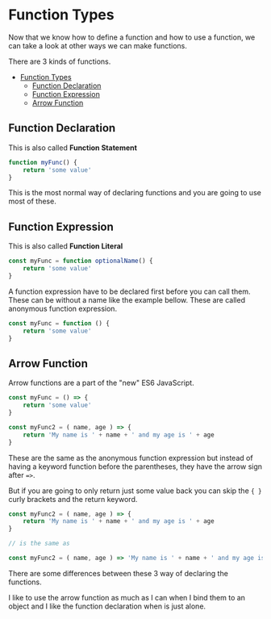 # Function Types

Now that we know how to define a function and how to use a function, we can take a look at other ways we can make functions.

There are 3 kinds of functions.

- [Function Types](#function-types)
  - [Function Declaration](#function-declaration)
  - [Function Expression](#function-expression)
  - [Arrow Function](#arrow-function)

## Function Declaration

This is also called **Function Statement**

```javascript
function myFunc() {
    return 'some value'
}
```

This is the most normal way of declaring functions and you are going to use most of these.

## Function Expression

This is also called **Function Literal**

```javascript
const myFunc = function optionalName() {
    return 'some value'
}
```

A function expression have to be declared first before you can call them.
These can be without a name like the example bellow. These are called anonymous function expression.

```javascript
const myFunc = function () {
    return 'some value'
}
```

## Arrow Function

Arrow functions are a part of the "new" ES6 JavaScript.

```javascript
const myFunc = () => {
    return 'some value'
}

const myFunc2 = ( name, age ) => {
    return 'My name is ' + name + ' and my age is ' + age
}
```

These are the same as the anonymous function expression but instead of having a keyword function before the parentheses, they have the arrow sign after `=>`.

But if you are going to only return just some value back you can skip the `{ }` curly brackets and the return keyword.

```javascript
const myFunc2 = ( name, age ) => {
    return 'My name is ' + name + ' and my age is ' + age
}

// is the same as

const myFunc2 = ( name, age ) => 'My name is ' + name + ' and my age is ' + age
```

There are some differences between these 3 way of declaring the functions.

I like to use the arrow function as much as I can when I bind them to an object and I like the function declaration when is just alone.
